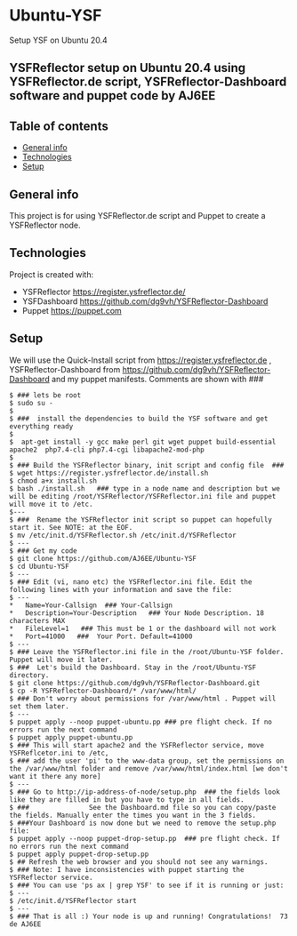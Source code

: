 # Ubuntu-YSF
Setup YSF on Ubuntu 20.4
## YSFReflector setup on Ubuntu 20.4 using YSFReflector.de script, YSFReflector-Dashboard software and puppet code by AJ6EE

## Table of contents
* [General info](#general-info)
* [Technologies](#technologies)
* [Setup](#setup)

## General info
This project is for using YSFReflector.de script and Puppet to create a YSFReflector node.
	
## Technologies
Project is created with:
* YSFReflector   https://register.ysfreflector.de/
* YSFDashboard   https://github.com/dg9vh/YSFReflector-Dashboard
* Puppet	 https://puppet.com

	
## Setup
We will use the Quick-Install script from https://register.ysfreflector.de , 
YSFReflector-Dashboard from https://github.com/dg9vh/YSFReflector-Dashboard and my puppet manifests.
Comments are shown with ###
```
$ ### lets be root
$ sudo su - 
$
$ ###  install the dependencies to build the YSF software and get everything ready
$
$  apt-get install -y gcc make perl git wget puppet build-essential apache2  php7.4-cli php7.4-cgi libapache2-mod-php
$
$ ### Build the YSFReflector binary, init script and config file  ### 
$ wget https://register.ysfreflector.de/install.sh
$ chmod a+x install.sh
$ bash ./install.sh   ### type in a node name and description but we will be editing /root/YSFReflector/YSFReflector.ini file and puppet will move it to /etc.
$---
$ ###  Rename the YSFReflector init script so puppet can hopefully start it. See NOTE: at the EOF.
$ mv /etc/init.d/YSFReflector.sh /etc/init.d/YSFReflector
$ ---
$ ### Get my code 
$ git clone https://github.com/AJ6EE/Ubuntu-YSF
$ cd Ubuntu-YSF
$ ---
$ ### Edit (vi, nano etc) the YSFReflector.ini file. Edit the following lines with your information and save the file:
$ ---
*   Name=Your-Callsign  ### Your-Callsign
*   Description=Your-Description   ### Your Node Description. 18 characters MAX
*   FileLevel=1   ### This must be 1 or the dashboard will not work
*   Port=41000   ###  Your Port. Default=41000
$ ---
$ ### Leave the YSFReflector.ini file in the /root/Ubuntu-YSF folder. Puppet will move it later.
$ ###  Let's build the Dashboard. Stay in the /root/Ubuntu-YSF directory.
$ git clone https://github.com/dg9vh/YSFReflector-Dashboard.git
$ cp -R YSFReflector-Dashboard/* /var/www/html/
$ ### Don't worry about permissions for /var/www/html . Puppet will set them later. 
$ ---
$ puppet apply --noop puppet-ubuntu.pp ### pre flight check. If no errors run the next command
$ puppet apply puppet-ubuntu.pp 
$ ### This will start apache2 and the YSFReflector service, move YSFReflcetor.ini to /etc,
$ ### add the user 'pi' to the www-data group, set the permissions on the /var/www/html folder and remove /var/www/html/index.html [we don't want it there any more]
$ ---
$ ### Go to http://ip-address-of-node/setup.php  ### the fields look like they are filled in but you have to type in all fields.
$ ###               See the Dashboard.md file so you can copy/paste the fields. Manually enter the times you want in the 3 fields. 
$ ###Your Dashboard is now done but we need to remove the setup.php file:
$ puppet apply --noop puppet-drop-setup.pp  ### pre flight check. If no errors run the next command
$ puppet apply puppet-drop-setup.pp
$ ## Refresh the web browser and you should not see any warnings. 
$ ### Note: I have inconsistencies with puppet starting the YSFReflector service. 
$ ### You can use 'ps ax | grep YSF' to see if it is running or just:
$ ---
$ /etc/init.d/YSFReflector start
$ ---
$ ### That is all :) Your node is up and running! Congratulations!  73 de AJ6EE
```
